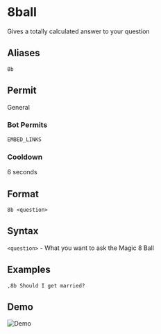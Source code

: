 # 8ball
Gives a totally calculated answer to your question

## Aliases
`8b`
## Permit
General
### Bot Permits
`EMBED_LINKS`
### Cooldown
6 seconds
## Format
`8b <question>`
## Syntax
`<question>` - What you want to ask the Magic 8 Ball
## Examples
`,8b Should I get married?`
## Demo 
![Demo](https://i.ibb.co/VV7hhj1/8b.gif)
